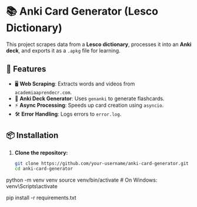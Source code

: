 # 📚 Anki Card Generator (Lesco Dictionary)

This project scrapes data from a **Lesco dictionary**, processes it into an **Anki deck**, and exports it as a `.apkg` file for learning.

## 🚀 Features
- 🖥 **Web Scraping**: Extracts words and videos from `academiaaprendecr.com`.
- 🎴 **Anki Deck Generator**: Uses `genanki` to generate flashcards.
- ⚡ **Async Processing**: Speeds up card creation using `asyncio`.
- 🛠 **Error Handling**: Logs errors to `error.log`.

## 📦 Installation
1. **Clone the repository:**
   ```sh
   git clone https://github.com/your-username/anki-card-generator.git
   cd anki-card-generator


python -m venv venv
source venv/bin/activate  # On Windows: venv\Scripts\activate

pip install -r requirements.txt
